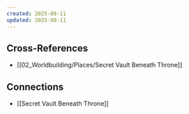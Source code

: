```yaml
---
created: 2025-08-11
updated: 2025-08-11
---
```




## Cross-References

- [[02_Worldbuilding/Places/Secret Vault Beneath Throne]]


## Connections

- [[Secret Vault Beneath Throne]]
